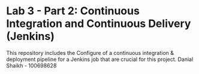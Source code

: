 # Lab 3 - Part 2: Continuous Integration and Continuous Delivery (Jenkins)

This repository includes the Configure of a continuous integration & deployment pipeline for a Jenkins job that are crucial for this project.
Danial Shaikh - 100698628
